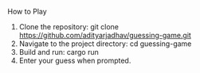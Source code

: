 How to Play
   1. Clone the repository: git clone https://github.com/adityarjadhav/guessing-game.git
   2. Navigate to the project directory: cd guessing-game
   3. Build and run: cargo run
   4. Enter your guess when prompted.

